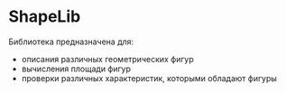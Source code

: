 # ShapeLib
Библиотека предназначена для:
* описания различных геометрических фигур
* вычисления площади фигур
* проверки различных характеристик, которыми обладают фигуры
